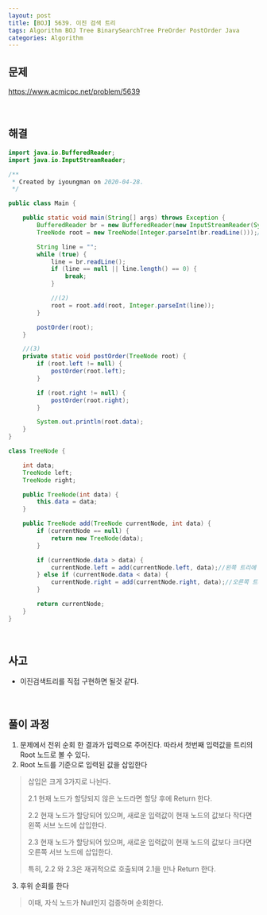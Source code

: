 ```yaml
---
layout: post
title: [BOJ] 5639. 이진 검색 트리
tags: Algorithm BOJ Tree BinarySearchTree PreOrder PostOrder Java
categories: Algorithm
---
```

## 문제
https://www.acmicpc.net/problem/5639  
  
<br>  

## 해결
```java
import java.io.BufferedReader;
import java.io.InputStreamReader;

/**
 * Created by iyoungman on 2020-04-28.
 */

public class Main {

    public static void main(String[] args) throws Exception {
        BufferedReader br = new BufferedReader(new InputStreamReader(System.in));
        TreeNode root = new TreeNode(Integer.parseInt(br.readLine()));//(1)

        String line = "";
        while (true) {
            line = br.readLine();
            if (line == null || line.length() == 0) {
                break;
            }

            //(2)
            root = root.add(root, Integer.parseInt(line));
        }

        postOrder(root);
    }

    //(3)
    private static void postOrder(TreeNode root) {
        if (root.left != null) {
            postOrder(root.left);
        }

        if (root.right != null) {
            postOrder(root.right);
        }

        System.out.println(root.data);
    }
}

class TreeNode {

    int data;
    TreeNode left;
    TreeNode right;

    public TreeNode(int data) {
        this.data = data;
    }

    public TreeNode add(TreeNode currentNode, int data) {
        if (currentNode == null) {
            return new TreeNode(data);
        }

        if (currentNode.data > data) {
            currentNode.left = add(currentNode.left, data);//왼쪽 트리에 data 추가
        } else if (currentNode.data < data) {
            currentNode.right = add(currentNode.right, data);//오른쪽 트리에 data 추가
        }

        return currentNode;
    }
}

```  
  
<br>  

## 사고
* 이진검색트리를 직접 구현하면 될것 같다.  
  
<br>  

## 풀이 과정
1. 문제에서 전위 순회 한 결과가 입력으로 주어진다. 따라서 첫번째 입력값을 트리의 Root 노드로 볼 수 있다.
2. Root 노드를 기준으로 입력된 값을 삽입한다
>삽입은 크게 3가지로 나뉜다.  
>
>2.1 현재 노드가 할당되지 않은 노드라면 할당 후에 Return 한다.  
>
>2.2 현재 노드가 할당되어 있으며, 새로운 입력값이 현재 노드의 값보다 작다면 왼쪽 서브 노드에 삽입한다.
>
>2.3 현재 노드가 할당되어 있으며, 새로운 입력값이 현재 노드의 값보다 크다면 오른쪽 서브 노드에 삽입한다.  
>
>특히, 2.2 와 2.3은 재귀적으로 호출되며 2.1을 만나 Return 한다.

3. 후위 순회를 한다
> 이때, 자식 노드가 Null인지 검증하며 순회한다.
